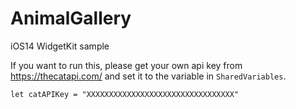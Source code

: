 # AnimalGallery

iOS14 WidgetKit sample

If you want to run this, 
please get your own api key from https://thecatapi.com/ and set it to the variable in `SharedVariables`.

```
let catAPIKey = "XXXXXXXXXXXXXXXXXXXXXXXXXXXXXXXXX"
````
